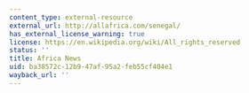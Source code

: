 ```yaml
---
content_type: external-resource
external_url: http://allafrica.com/senegal/
has_external_license_warning: true
license: https://en.wikipedia.org/wiki/All_rights_reserved
status: ''
title: Africa News
uid: ba38572c-12b9-47af-95a2-feb55cf404e1
wayback_url: ''
---
```

